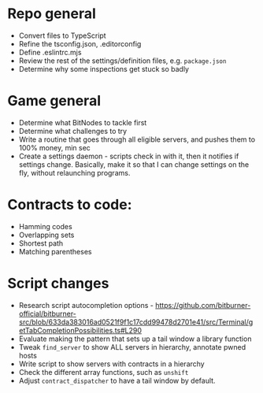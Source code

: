 # Repo general
- Convert files to TypeScript 
- Refine the tsconfig.json, .editorconfig
- Define .eslintrc.mjs
- Review the rest of the settings/definition files, e.g. `package.json`
- Determine why some inspections get stuck so badly

# Game general
- Determine what BitNodes to tackle first
- Determine what challenges to try
- Write a routine that goes through all eligible servers, and pushes them to 100% money, min sec
- Create a settings daemon - scripts check in with it, then it notifies if settings change.
    Basically, make it so that I can change settings on the fly, without relaunching programs.

# Contracts to code:
- Hamming codes
- Overlapping sets
- Shortest path
- Matching parentheses

# Script changes
- Research script autocompletion options - https://github.com/bitburner-official/bitburner-src/blob/633da383016ad0521f9f1c17cdd99478d2701e41/src/Terminal/getTabCompletionPossibilities.ts#L290
- Evaluate making the pattern that sets up a tail window a library function
- Tweak `find_server` to show ALL servers in hierarchy, annotate pwned hosts
- Write script to show servers with contracts in a hierarchy
- Check the different array functions, such as `unshift`
- Adjust `contract_dispatcher` to have a tail window by default.